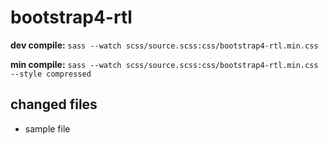 # bootstrap4-rtl

__dev compile:__ `sass --watch scss/source.scss:css/bootstrap4-rtl.min.css`

__min compile:__ `sass --watch scss/source.scss:css/bootstrap4-rtl.min.css --style compressed`

## changed files

- sample file